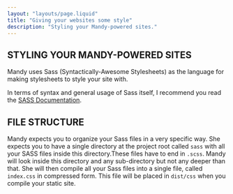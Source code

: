 ```yaml
---
layout: "layouts/page.liquid"
title: "Giving your websites some style"
description: "Styling your Mandy-powered sites."
---
```


## STYLING YOUR MANDY-POWERED SITES

Mandy uses Sass (Syntactically-Awesome Stylesheets) as the language for making stylesheets to style your site with.

In terms of syntax and general usage of Sass itself, I recommend you read the [SASS Documentation](https://sass-lang.com/documentation/).

## FILE STRUCTURE

Mandy expects you to organize your Sass files in a very specific way. She expects you to have a single directory at the project root called `sass` with all your SASS files inside this directory.These files have to end in `.scss`. Mandy will look inside this directory and any sub-directory but not any deeper than that. She will then compile all your Sass files into a single file, called `index.css` in compressed form. This file will be placed in `dist/css` when you compile your static site.